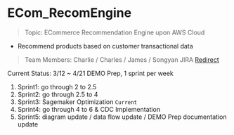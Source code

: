 # ECom_RecomEngine
> Topic: ECommerce Recommendation Engine upon AWS Cloud 
- Recommend products based on customer transactional data
> Team Members: Charlie / Charles / James / Songyan
> JIRA
[Redirect](https://charliejin.atlassian.net/jira/software/projects/JRDATAENG/boards/1/roadmap?shared=&atlOrigin=eyJpIjoiYzdkOWNhZmYyZjU1NGI0YmE5NmMyOTcxMmMxNWQ3YjkiLCJwIjoiaiJ9)

Current Status: 3/12 ~ 4/21 DEMO Prep, 1 sprint per week
1. Sprint1: go through 2 to 2.5
2. Sprint2: go through 2.5 to 4 
3. Sprint3: Sagemaker Optimization `Current`
4. Sprint4: go through 4 to 6 & CDC Implementation
5. Sprint5: diagram update / data flow update / DEMO Prep documentation update

